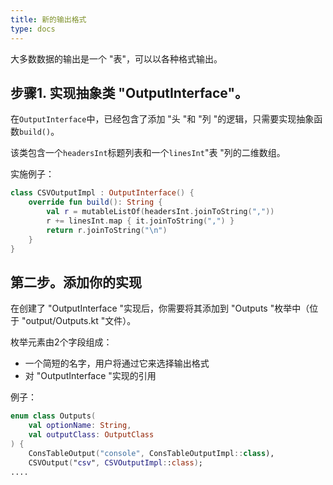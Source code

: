 ```yaml
---
title: 新的输出格式
type: docs
---
```


大多数数据的输出是一个 "表"，可以以各种格式输出。

## 步骤1. 实现抽象类 "OutputInterface"。
在`OutputInterface`中，已经包含了添加 "头 "和 "列 "的逻辑，只需要实现抽象函数`build()`。

该类包含一个`headersInt`标题列表和一个`linesInt`"表 "列的二维数组。

实施例子：
```kotlin
class CSVOutputImpl : OutputInterface() {
    override fun build(): String {
        val r = mutableListOf(headersInt.joinToString(","))
        r += linesInt.map { it.joinToString(",") }
        return r.joinToString("\n")
    }
}
```


## 第二步。添加你的实现
在创建了 "OutputInterface "实现后，你需要将其添加到 "Outputs "枚举中（位于 "output/Outputs.kt "文件）。

枚举元素由2个字段组成：
- 一个简短的名字，用户将通过它来选择输出格式
- 对 "OutputInterface "实现的引用

例子：
```kotlin
enum class Outputs(
    val optionName: String,
    val outputClass: OutputClass
) {
    ConsTableOutput("console", ConsTableOutputImpl::class),
    CSVOutput("csv", CSVOutputImpl::class);
....
```
